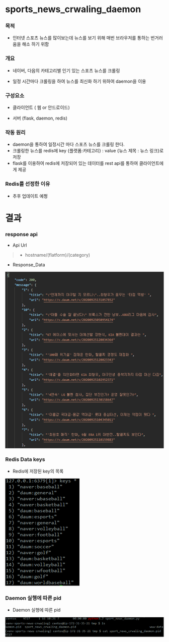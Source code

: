 # sports_news_crwaling_daemon



### 목적

- 인터넷 스포츠 뉴스를 많이보는데 뉴스를 보기 위해 매번 브라우저를 통하는 번거러움을 해소 하기 위함

### 개요

- 네이버, 다음의 카테고리별 인기 있는 스포츠 뉴스를 크롤링

- 일정 시간마다 크롤링을 하여 뉴스를 최신화 하기 위하여 daemon을 이용

### 구성요소

- 클라이언트 ( 웹 or 안드로이드)

- 서버 (flask, daemon, redis)

### 작동 원리

- daemon을 통하여 일정시간 마다 스포츠 뉴스를 크롤링 한다.
- 크롤링한 뉴스를 redis에  key {플랫폼:카테고리} : value {뉴스 제목 : 뉴스 링크}로 저장
- flask를 이용하여 redis에 저장되어 있는 데이터를 rest api를 통하여 클라이언트에게 제공

### Redis를 선정한 이유

- 추후 업데이트 예쩡

# 결과


### response api

- Api Url

>- hostname/(flatform)/(category)

- Response_Data

![Response Data](/image/api.PNG)


### Redis Data keys

- Redis에 저장된 key의 목록

![redis_keys](/image/redis_keys.PNG)


### Daemon 실행에 따른 pid

- Daemon 실행에 따른 pid

![daemon_pid](image/daemon_pid.png)

